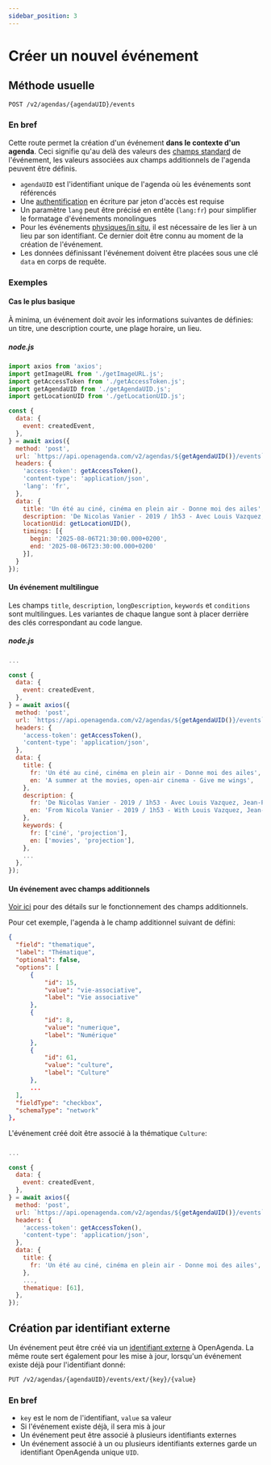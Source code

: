 ```yaml
---
sidebar_position: 3
---
```


# Créer un nouvel événement

## Méthode usuelle

```bash
POST /v2/agendas/{agendaUID}/events
```

### En bref

Cette route permet la création d'un événement **dans le contexte d'un agenda**. Ceci signifie qu'au delà des valeurs des [champs standard](/evenements/structure#champs-standards) de l'événement, les valeurs associées aux champs additionnels de l'agenda peuvent être définis.

* `agendaUID` est l'identifiant unique de l'agenda où les événements sont référencés
* Une [authentification](/authentification) en écriture par jeton d'accès est requise
* Un paramètre `lang` peut être précisé en entête (`lang:fr`) pour simplifier le formatage d'événements monolingues
* Pour les événements [physiques/in situ](/evenements/structure#mode-de-participation), il est nécessaire de les lier à un lieu par son identifiant. Ce dernier doit être connu au moment de la création de l'événement.
* Les données définissant l'événement doivent être placées sous une clé `data` en corps de requête.

### Exemples

#### Cas le plus basique

À minima, un événement doit avoir les informations suivantes de définies: un titre, une description courte, une plage horaire, un lieu.

##### node.js

```js
import axios from 'axios';
import getImageURL from './getImageURL.js';
import getAccessToken from './getAccessToken.js';
import getAgendaUID from './getAgendaUID.js';
import getLocationUID from './getLocationUID.js';

const {
  data: {
    event: createdEvent,
  },
} = await axios({
  method: 'post',
  url: `https://api.openagenda.com/v2/agendas/${getAgendaUID()}/events`,
  headers: {
    'access-token': getAccessToken(),
    'content-type': 'application/json',
    'lang': 'fr',
  },
  data: {
    title: 'Un été au ciné, cinéma en plein air - Donne moi des ailes',
    description: 'De Nicolas Vanier - 2019 / 1h53 - Avec Louis Vazquez, Jean-Paul Rouve, Mélanie Doutey',
    locationUid: getLocationUID(),
    timings: [{
      begin: '2025-08-06T21:30:00.000+0200',
      end: '2025-08-06T23:30:00.000+0200'
    }],
  }
});
```

#### Un événement multilingue

Les champs `title`, `description`, `longDescription`, `keywords` et `conditions` sont multilingues. Les variantes de chaque langue sont à placer derrière des clés correspondant au code langue.

##### node.js

```js
...

const {
  data: {
    event: createdEvent,
  },
} = await axios({
  method: 'post',
  url: `https://api.openagenda.com/v2/agendas/${getAgendaUID()}/events`,
  headers: {
    'access-token': getAccessToken(),
    'content-type': 'application/json',
  },
  data: {
    title: {
      fr: 'Un été au ciné, cinéma en plein air - Donne moi des ailes',
      en: 'A summer at the movies, open-air cinema - Give me wings',
    },
    description: {
      fr: 'De Nicolas Vanier - 2019 / 1h53 - Avec Louis Vazquez, Jean-Paul Rouve, Mélanie Doutey',
      en: 'From Nicola Vanier - 2019 / 1h53 - With Louis Vazquez, Jean-Paul Rouve, Mélanie Doutey',
    },
    keywords: {
      fr: ['ciné', 'projection'],
      en: ['movies', 'projection'],
    },
    ...
  },
});
```

#### Un événement avec champs additionnels

[Voir ici](/agendas/schemas) pour des détails sur le fonctionnement des champs additionnels.

Pour cet exemple, l'agenda à le champ additionnel suivant de défini:

```json
{
  "field": "thematique",
  "label": "Thématique",
  "optional": false,
  "options": [
      {
          "id": 15,
          "value": "vie-associative",
          "label": "Vie associative"
      },
      {
          "id": 8,
          "value": "numerique",
          "label": "Numérique"
      },
      {
          "id": 61,
          "value": "culture",
          "label": "Culture"
      },
      ...
  ],
  "fieldType": "checkbox",
  "schemaType": "network"
},
```

L'événement créé doit être associé à la thématique `Culture`:

#####

```js
...

const {
  data: {
    event: createdEvent,
  },
} = await axios({
  method: 'post',
  url: `https://api.openagenda.com/v2/agendas/${getAgendaUID()}/events`,
  headers: {
    'access-token': getAccessToken(),
    'content-type': 'application/json',
  },
  data: {
    title: {
      fr: 'Un été au ciné, cinéma en plein air - Donne moi des ailes',
    },
    ...,
    thematique: [61],
  },
});
```

## Création par identifiant externe

Un événement peut être créé via un [identifiant externe](/evenements/structure#identifiants-externes) à OpenAgenda. La même route sert également pour les mise à jour, lorsqu'un événement existe déjà pour l'identifiant donné:

```bash
PUT /v2/agendas/{agendaUID}/events/ext/{key}/{value}
```

### En bref

* `key` est le nom de l'identifiant, `value` sa valeur
* Si l'événement existe déjà, il sera mis à jour
* Un événement peut être associé à plusieurs identifiants externes
* Un événement associé à un ou plusieurs identifiants externes garde un identifiant OpenAgenda unique `UID`.